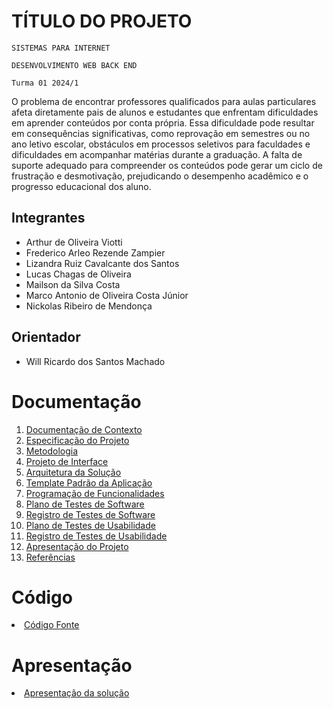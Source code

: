 # TÍTULO DO PROJETO

`SISTEMAS PARA INTERNET`

`DESENVOLVIMENTO WEB BACK END`

`Turma 01 2024/1`

O problema de encontrar professores qualificados para aulas particulares afeta diretamente pais de alunos e estudantes que enfrentam dificuldades em aprender conteúdos por conta própria. Essa dificuldade pode resultar em consequências significativas, como reprovação em semestres ou no ano letivo escolar, obstáculos em processos seletivos para faculdades e dificuldades em acompanhar matérias durante a graduação. A falta de suporte adequado para compreender os conteúdos pode gerar um ciclo de frustração e desmotivação, prejudicando o desempenho acadêmico e o progresso educacional dos aluno.

## Integrantes

* Arthur de Oliveira Viotti
* Frederico Arleo Rezende Zampier
* Lizandra Ruiz Cavalcante dos Santos
* Lucas Chagas de Oliveira
* Mailson da Silva Costa
* Marco Antonio de Oliveira Costa Júnior
* Nickolas Ribeiro de Mendonça

## Orientador

* Will Ricardo dos Santos Machado

# Documentação

<ol>
<li><a href="docs/01-Documentação de Contexto.md"> Documentação de Contexto</a></li>
<li><a href="docs/02-Especificação do Projeto.md"> Especificação do Projeto</a></li>
<li><a href="docs/03-Metodologia.md"> Metodologia</a></li>
<li><a href="docs/04-Projeto de Interface.md"> Projeto de Interface</a></li>
<li><a href="docs/05-Arquitetura da Solução.md"> Arquitetura da Solução</a></li>
<li><a href="docs/06-Template Padrão da Aplicação.md"> Template Padrão da Aplicação</a></li>
<li><a href="docs/07-Programação de Funcionalidades.md"> Programação de Funcionalidades</a></li>
<li><a href="docs/08-Plano de Testes de Software.md"> Plano de Testes de Software</a></li>
<li><a href="docs/09-Registro de Testes de Software.md"> Registro de Testes de Software</a></li>
<li><a href="docs/10-Plano de Testes de Usabilidade.md"> Plano de Testes de Usabilidade</a></li>
<li><a href="docs/11-Registro de Testes de Usabilidade.md"> Registro de Testes de Usabilidade</a></li>
<li><a href="docs/12-Apresentação do Projeto.md"> Apresentação do Projeto</a></li>
<li><a href="docs/13-Referências.md"> Referências</a></li>
</ol>

# Código

<li><a href="src/README.md"> Código Fonte</a></li>

# Apresentação

<li><a href="presentation/README.md"> Apresentação da solução</a></li>
